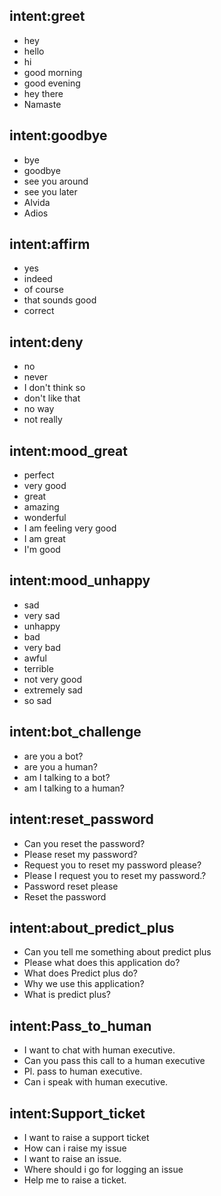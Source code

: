 ## intent:greet
- hey
- hello
- hi
- good morning
- good evening
- hey there
- Namaste

## intent:goodbye
- bye
- goodbye
- see you around
- see you later
- Alvida
- Adios

## intent:affirm
- yes
- indeed
- of course
- that sounds good
- correct

## intent:deny
- no
- never
- I don't think so
- don't like that
- no way
- not really

## intent:mood_great
- perfect
- very good
- great
- amazing
- wonderful
- I am feeling very good
- I am great
- I'm good

## intent:mood_unhappy
- sad
- very sad
- unhappy
- bad
- very bad
- awful
- terrible
- not very good
- extremely sad
- so sad

## intent:bot_challenge
- are you a bot?
- are you a human?
- am I talking to a bot?
- am I talking to a human?

## intent:reset_password
- Can you reset the password?
- Please reset my password?
- Request you to reset my password please?
- Please I request you to reset my password.?
- Password reset please
- Reset the password

## intent:about_predict_plus
- Can you tell me something about predict plus
- Please what does this application do?
- What does Predict plus do?
- Why we use this application?
- What is predict plus?

## intent:Pass_to_human
- I want to chat with human executive.
- Can you pass this call to a human executive
- Pl. pass to human executive.
- Can i speak with human executive.

## intent:Support_ticket
- I want to raise a support ticket
- How can i raise my issue
- I want to raise an issue.
- Where should i go for logging an issue
- Help me to raise a ticket. 


